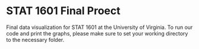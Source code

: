 # STAT 1601 Final Proect
Final data visualization for STAT 1601 at the University of Virginia. To run our code and print the graphs, please make sure to set your working directory to the necessary folder.
